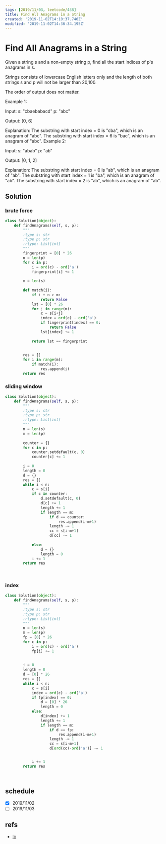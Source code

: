 ```yaml
---
tags: [2019/11/03, leetcode/438]
title: Find All Anagrams in a String
created: '2019-11-02T14:10:37.740Z'
modified: '2019-11-02T14:36:34.195Z'
---
```


#  Find All Anagrams in a String

Given a string s and a non-empty string p, find all the start indices of p's anagrams in s.

Strings consists of lowercase English letters only and the length of both strings s and p will not be larger than 20,100.

The order of output does not matter.

Example 1:

Input:
s: "cbaebabacd" p: "abc"

Output:
[0, 6]

Explanation:
The substring with start index = 0 is "cba", which is an anagram of "abc".
The substring with start index = 6 is "bac", which is an anagram of "abc".
Example 2:

Input:
s: "abab" p: "ab"

Output:
[0, 1, 2]

Explanation:
The substring with start index = 0 is "ab", which is an anagram of "ab".
The substring with start index = 1 is "ba", which is an anagram of "ab".
The substring with start index = 2 is "ab", which is an anagram of "ab".


## Solution

### brute force

```python
class Solution(object):
    def findAnagrams(self, s, p):
        """
        :type s: str
        :type p: str
        :rtype: List[int]
        """
        fingerprint = [0] * 26
        n = len(p)
        for c in p:
            i = ord(c) - ord('a')
            fingerprint[i] += 1
        
        m = len(s)
        
        def match(i):
            if i + n > m:
                return False
            lst = [0] * 26
            for j in range(n):
                c = s[i+j]
                index = ord(c) - ord('a')
                if fingerprint[index] == 0:
                    return False
                lst[index] += 1
            
            return lst == fingerprint
                
            
        res = []
        for i in range(m):
            if match(i):
                res.append(i)
        return res
```


### sliding window

```python
class Solution(object):
    def findAnagrams(self, s, p):
        """
        :type s: str
        :type p: str
        :rtype: List[int]
        """
        n = len(s)
        m = len(p)
        
        counter = {}
        for c in p:
            counter.setdefault(c, 0)
            counter[c] += 1
        
        i = 0
        length = 0
        d = {}
        res = []
        while i < n:
            c = s[i]
            if c in counter:
                d.setdefault(c, 0)
                d[c] += 1
                length += 1
                if length == m:
                    if d == counter:
                        res.append(i-m+1)
                    length -= 1
                    cc = s[i-m+1]
                    d[cc] -= 1
                    
            else:
                d = {}
                length = 0
            i += 1
        return res
            
        
```

### index

```python
class Solution(object):
    def findAnagrams(self, s, p):
        """
        :type s: str
        :type p: str
        :rtype: List[int]
        """
        n = len(s)
        m = len(p)
        fp = [0] * 26
        for c in p:
            i = ord(c) - ord('a')
            fp[i] += 1
        
        
        i = 0
        length = 0
        d = [0] * 26
        res = []
        while i < n:
            c = s[i]
            index = ord(c) - ord('a')
            if fp[index] == 0:
                d = [0] * 26
                length = 0
            else:
                d[index] += 1
                length += 1
                if length == m:
                    if d == fp:
                        res.append(i-m+1)
                    length -= 1
                    cc = s[i-m+1]
                    d[ord(cc)-ord('a')] -= 1


            i += 1
        return res
            
        
```


## schedule

* [x] 2019/11/02
* [ ] 2019/11/03

## refs

* [lc](https://leetcode.com/problems/find-all-anagrams-in-a-string/)
